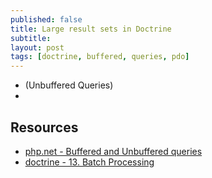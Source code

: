 ```yaml
---
published: false
title: Large result sets in Doctrine
subtitle:
layout: post
tags: [doctrine, buffered, queries, pdo]
---
```

* (Unbuffered Queries)
*

## Resources

* [php.net - Buffered and Unbuffered queries](https://secure.php.net/manual/en/mysqlinfo.concepts.buffering.php)
* [doctrine - 13. Batch Processing](https://doctrine-orm.readthedocs.org/projects/doctrine-orm/en/latest/reference/batch-processing.html)
